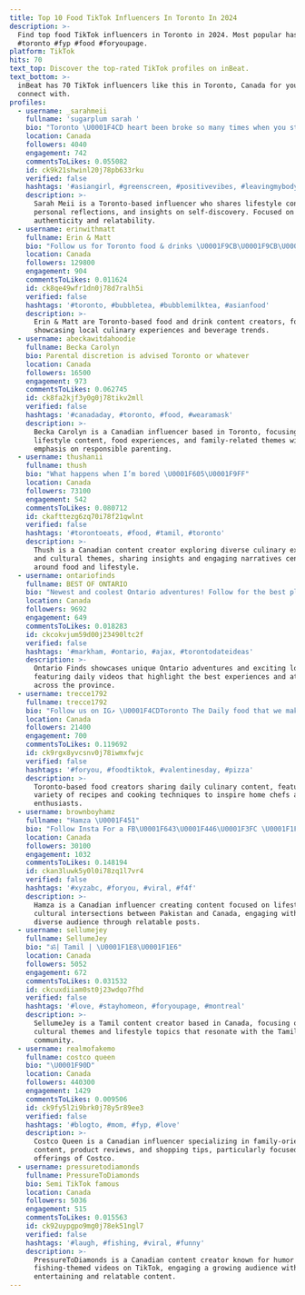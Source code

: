 ```yaml
---
title: Top 10 Food TikTok Influencers In Toronto In 2024
description: >-
  Find top food TikTok influencers in Toronto in 2024. Most popular hashtags:
  #toronto #fyp #food #foryoupage.
platform: TikTok
hits: 70
text_top: Discover the top-rated TikTok profiles on inBeat.
text_bottom: >-
  inBeat has 70 TikTok influencers like this in Toronto, Canada for you to
  connect with.
profiles:
  - username: _sarahmeii
    fullname: 'sugarplum sarah '
    bio: "Toronto \U0001F4CD heart been broke so many times when you stalk me but don’t follow"
    location: Canada
    followers: 4040
    engagement: 742
    commentsToLikes: 0.055082
    id: ck9k21shwinl20j78pb633rku
    verified: false
    hashtags: '#asiangirl, #greenscreen, #positivevibes, #leavingmybody'
    description: >-
      Sarah Meii is a Toronto-based influencer who shares lifestyle content,
      personal reflections, and insights on self-discovery. Focused on
      authenticity and relatability.
  - username: erinwithmatt
    fullname: Erin & Matt
    bio: "Follow us for Toronto food & drinks \U0001F9CB\U0001F9CB\U0001F9CB \U0001F447Shop the collection\U0001F447"
    location: Canada
    followers: 129800
    engagement: 904
    commentsToLikes: 0.011624
    id: ck8qe49wfr1dn0j78d7ralh5i
    verified: false
    hashtags: '#toronto, #bubbletea, #bubblemilktea, #asianfood'
    description: >-
      Erin & Matt are Toronto-based food and drink content creators, focusing on
      showcasing local culinary experiences and beverage trends.
  - username: abeckawitdahoodie
    fullname: Becka Carolyn
    bio: Parental discretion is advised Toronto or whatever
    location: Canada
    followers: 16500
    engagement: 973
    commentsToLikes: 0.062745
    id: ck8fa2kjf3y0g0j78tikv2mll
    verified: false
    hashtags: '#canadaday, #toronto, #food, #wearamask'
    description: >-
      Becka Carolyn is a Canadian influencer based in Toronto, focusing on
      lifestyle content, food experiences, and family-related themes with an
      emphasis on responsible parenting.
  - username: thushanii
    fullname: thush
    bio: "What happens when I’m bored \U0001F605\U0001F9FF"
    location: Canada
    followers: 73100
    engagement: 542
    commentsToLikes: 0.080712
    id: ckafttezg6zq70i78f21qwlnt
    verified: false
    hashtags: '#torontoeats, #food, #tamil, #toronto'
    description: >-
      Thush is a Canadian content creator exploring diverse culinary experiences
      and cultural themes, sharing insights and engaging narratives centered
      around food and lifestyle.
  - username: ontariofinds
    fullname: BEST OF ONTARIO
    bio: "Newest and coolest Ontario adventures! Follow for the best places \U0001F4CDdaily vids"
    location: Canada
    followers: 9692
    engagement: 649
    commentsToLikes: 0.018283
    id: ckcokvjum59d00j23490ltc2f
    verified: false
    hashtags: '#markham, #ontario, #ajax, #torontodateideas'
    description: >-
      Ontario Finds showcases unique Ontario adventures and exciting locations,
      featuring daily videos that highlight the best experiences and attractions
      across the province.
  - username: trecce1792
    fullname: trecce1792
    bio: "Follow us on IG↗️ \U0001F4CDToronto The Daily food that we make\U0001F469\U0001F3FB‍\U0001F373\U0001F468\U0001F3FC‍\U0001F373"
    location: Canada
    followers: 21400
    engagement: 700
    commentsToLikes: 0.119692
    id: ck9rgx8yvcsnv0j78iwmxfwjc
    verified: false
    hashtags: '#foryou, #foodtiktok, #valentinesday, #pizza'
    description: >-
      Toronto-based food creators sharing daily culinary content, featuring a
      variety of recipes and cooking techniques to inspire home chefs and food
      enthusiasts.
  - username: brownboyhamz
    fullname: "Hamza \U0001F451"
    bio: "Follow Insta For a FB\U0001F643\U0001F446\U0001F3FC \U0001F1F5\U0001F1F0x\U0001F1E8\U0001F1E6 Following back everyone Who follows my IG"
    location: Canada
    followers: 30100
    engagement: 1032
    commentsToLikes: 0.148194
    id: ckan3luwk5y0l0i78zq1l7vr4
    verified: false
    hashtags: '#xyzabc, #foryou, #viral, #f4f'
    description: >-
      Hamza is a Canadian influencer creating content focused on lifestyle and
      cultural intersections between Pakistan and Canada, engaging with a
      diverse audience through relatable posts.
  - username: sellumejey
    fullname: SellumeJey
    bio: "ॐ| Tamil | \U0001F1E8\U0001F1E6"
    location: Canada
    followers: 5052
    engagement: 672
    commentsToLikes: 0.031532
    id: ckcuxdiiam0st0j23wdqo7fhd
    verified: false
    hashtags: '#love, #stayhomeon, #foryoupage, #montreal'
    description: >-
      SellumeJey is a Tamil content creator based in Canada, focusing on
      cultural themes and lifestyle topics that resonate with the Tamil
      community.
  - username: realmofakemo
    fullname: costco queen
    bio: "\U0001F90D"
    location: Canada
    followers: 440300
    engagement: 1429
    commentsToLikes: 0.009506
    id: ck9fy5l2i9brk0j78y5r89ee3
    verified: false
    hashtags: '#blogto, #mom, #fyp, #love'
    description: >-
      Costco Queen is a Canadian influencer specializing in family-oriented
      content, product reviews, and shopping tips, particularly focused on the
      offerings of Costco.
  - username: pressuretodiamonds
    fullname: PressureToDiamonds
    bio: Semi TikTok famous
    location: Canada
    followers: 5036
    engagement: 515
    commentsToLikes: 0.015563
    id: ck92uypgpo9mg0j78ek51ngl7
    verified: false
    hashtags: '#laugh, #fishing, #viral, #funny'
    description: >-
      PressureToDiamonds is a Canadian content creator known for humor and
      fishing-themed videos on TikTok, engaging a growing audience with
      entertaining and relatable content.
---
```


